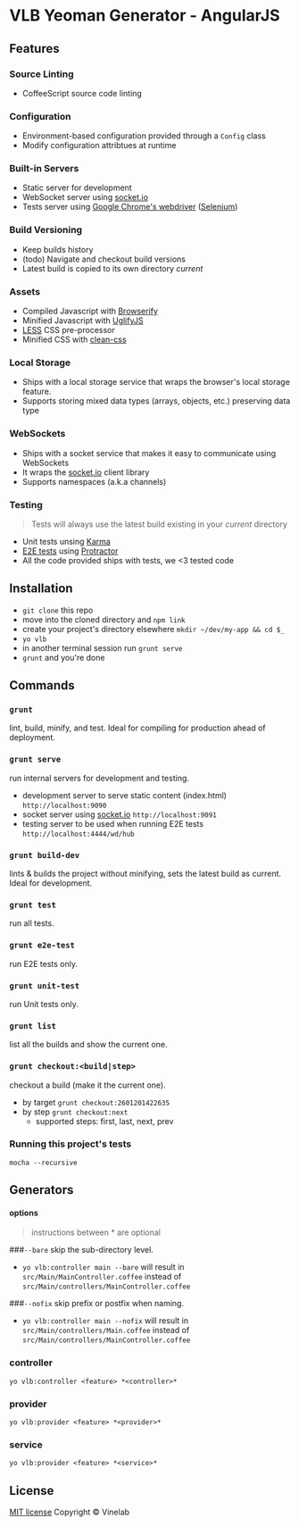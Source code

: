 # VLB Yeoman Generator - AngularJS

## Features

### Source Linting
- CoffeeScript source code linting

### Configuration
- Environment-based configuration provided through a ```Config``` class
- Modify configuration attribtues at runtime

### Built-in Servers
- Static server for development
- WebSocket server using [socket.io](http://socket.io)
- Tests server using [Google Chrome's webdriver](https://code.google.com/p/selenium/wiki/ChromeDriver) ([Selenium](http://docs.seleniumhq.org))

### Build Versioning
- Keep builds history
- (todo) Navigate and checkout build versions
- Latest build is copied to its own directory *current*

### Assets
- Compiled Javascript with [Browserify](http://browserify.org)
- Minified Javascript with [UglifyJS](https://github.com/mishoo/UglifyJS)
- [LESS](http://www.lesscss.org) CSS pre-processor
- Minified CSS with [clean-css](https://github.com/GoalSmashers/clean-css)

### Local Storage
- Ships with a local storage service that wraps the browser's local storage feature.
- Supports storing mixed data types (arrays, objects, etc.) preserving data type

### WebSockets
- Ships with a socket service that makes it easy to communicate using WebSockets
- It wraps the [socket.io](http://socket.io) client library
- Supports namespaces (a.k.a channels)

### Testing
> Tests will always use the latest build existing in your *current* directory

- Unit tests unsing [Karma](http://karma-runner.github.io)
- [E2E tests]() using [Protractor](https://github.com/angular/protractor)
- All the code provided ships with tests, we <3 tested code

## Installation
- ```git clone``` this repo
- move into the cloned directory and ```npm link```
- create your project's directory elsewhere ```mkdir ~/dev/my-app && cd $_```
- ```yo vlb```
- in another terminal session run ```grunt serve```
- ```grunt``` and you're done

## Commands

### ```grunt```
lint, build, minify, and test. Ideal for compiling for production ahead of deployment.

### ```grunt serve```
run internal servers for development and testing.

- development server to serve static content (index.html) ```http://localhost:9090```
- socket server using [socket.io](http://socket.io) ```http://localhost:9091```
- testing server to be used when running E2E tests ```http://localhost:4444/wd/hub```

### ```grunt build-dev```
lints & builds the project without minifying, sets the latest build as current. Ideal for development.

### ```grunt test```
run all tests.

### ```grunt e2e-test```
run E2E tests only.

### ```grunt unit-test```
run Unit tests only.

### ```grunt list```
list all the builds and show the current one.

### ```grunt checkout:<build|step>```
checkout a build (make it the current one).

- by target ```grunt checkout:2601201422635```
- by step ```grunt checkout:next```
    - supported steps: first, last, next, prev

### Running this project's tests
```mocha --recursive```

## Generators

#### options
> instructions between * are optional

###```--bare```
skip the sub-directory level.

- ```yo vlb:controller main --bare``` will result in ```src/Main/MainController.coffee```
instead of ```src/Main/controllers/MainController.coffee```

###```--nofix```
skip prefix or postfix when naming.

- ```yo vlb:controller main --nofix``` will result in ```src/Main/controllers/Main.coffee```
instead of ```src/Main/controllers/MainController.coffee```

### controller

```yo vlb:controller <feature> *<controller>*```

### provider

```yo vlb:provider <feature> *<provider>*```

### service

```yo vlb:provider <feature> *<service>*```


License
--------
[MIT license](http://opensource.org/licenses/MIT) Copyright © Vinelab